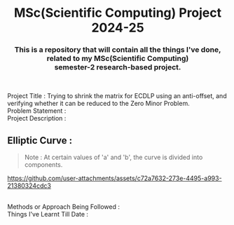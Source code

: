 <h1 align="center">MSc(Scientific Computing) Project 2024-25</h1>
<h3 align="center">This is a repository that will contain all the things I've done, related to my MSc(Scientific Computing)<br/>semester-2 research-based project.</h3>
<br/>

Project Title : Trying to shrink the matrix for ECDLP using an anti-offset, and verifying whether it can be reduced to the Zero Minor Problem.
<br/>Problem Statement : 
<br/>Project Description : 
<br/>
## Elliptic Curve :

> Note : At certain values of 'a' and 'b', the curve is divided into components.

https://github.com/user-attachments/assets/c72a7632-273e-4495-a993-21380324cdc3

<br/>Methods or Approach Being Followed : 
<br/>Things I've Learnt Till Date : 
